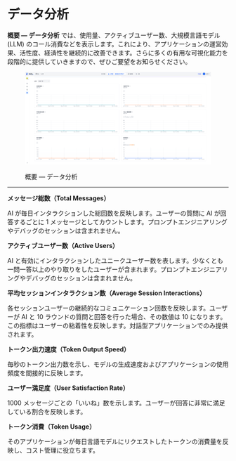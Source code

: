 # データ分析

**概要 — データ分析** では、使用量、アクティブユーザー数、大規模言語モデル (LLM) のコール消費などを表示します。これにより、アプリケーションの運営効果、活性度、経済性を継続的に改善できます。さらに多くの有用な可視化能力を段階的に提供していきますので、ぜひご要望をお知らせください。

<figure><img src="../../.gitbook/assets/image (6) (1).png" alt=""><figcaption><p>概要 — データ分析</p></figcaption></figure>

***

**メッセージ総数（Total Messages）**

AI が毎日インタラクションした総回数を反映します。ユーザーの質問に AI が回答するごとに 1 メッセージとしてカウントします。プロンプトエンジニアリングやデバッグのセッションは含まれません。

**アクティブユーザー数（Active Users）**

AI と有効にインタラクションしたユニークユーザー数を表します。少なくとも一問一答以上のやり取りをしたユーザーが含まれます。プロンプトエンジニアリングやデバッグのセッションは含まれません。

**平均セッションインタラクション数（Average Session Interactions）**

各セッションユーザーの継続的なコミュニケーション回数を反映します。ユーザーが AI と 10 ラウンドの質問と回答を行った場合、その数値は 10 になります。この指標はユーザーの粘着性を反映します。対話型アプリケーションでのみ提供されます。

**トークン出力速度（Token Output Speed）**

毎秒のトークン出力数を示し、モデルの生成速度およびアプリケーションの使用頻度を間接的に反映します。

**ユーザー満足度（User Satisfaction Rate）**

1000 メッセージごとの「いいね」数を示します。ユーザーが回答に非常に満足している割合を反映します。

**トークン消費（Token Usage）**

そのアプリケーションが毎日言語モデルにリクエストしたトークンの消費量を反映し、コスト管理に役立ちます。